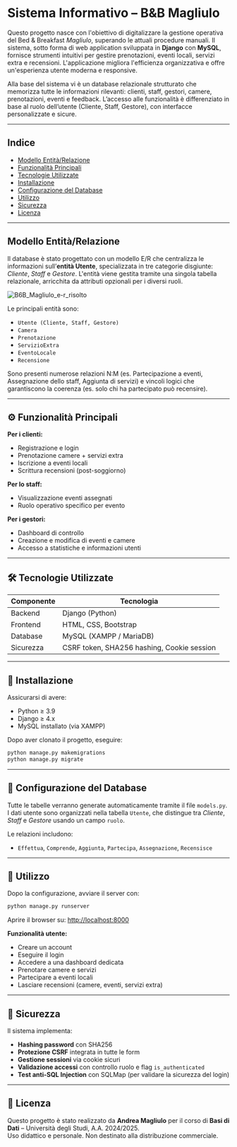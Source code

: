 
# Sistema Informativo – B&B Magliulo

Questo progetto nasce con l'obiettivo di digitalizzare la gestione operativa del Bed & Breakfast *Magliulo*, superando le attuali procedure manuali. Il sistema, sotto forma di web application sviluppata in **Django** con **MySQL**, fornisce strumenti intuitivi per gestire prenotazioni, eventi locali, servizi extra e recensioni. L'applicazione migliora l'efficienza organizzativa e offre un'esperienza utente moderna e responsive.

Alla base del sistema vi è un database relazionale strutturato che memorizza tutte le informazioni rilevanti: clienti, staff, gestori, camere, prenotazioni, eventi e feedback. L’accesso alle funzionalità è differenziato in base al ruolo dell’utente (Cliente, Staff, Gestore), con interfacce personalizzate e sicure.

---

##  Indice

- [Modello Entità/Relazione](#modello-entitàrelazione)
- [Funzionalità Principali](#funzionalità-principali)
- [Tecnologie Utilizzate](#tecnologie-utilizzate)
- [Installazione](#installazione)
- [Configurazione del Database](#configurazione-del-database)
- [Utilizzo](#utilizzo)
- [Sicurezza](#sicurezza)
- [Licenza](#licenza)

---

##  Modello Entità/Relazione

Il database è stato progettato con un modello E/R che centralizza le informazioni sull’**entità Utente**, specializzata in tre categorie disgiunte: *Cliente*, *Staff* e *Gestore*. L'entità viene gestita tramite una singola tabella relazionale, arricchita da attributi opzionali per i diversi ruoli.

![B6B_Magliulo_e-r_risolto](https://github.com/user-attachments/assets/21a6b7fe-0cc5-41e3-a67e-7b3060daa783)

Le principali entità sono:
- `Utente (Cliente, Staff, Gestore)`
- `Camera`
- `Prenotazione`
- `ServizioExtra`
- `EventoLocale`
- `Recensione`

Sono presenti numerose relazioni N:M (es. Partecipazione a eventi, Assegnazione dello staff, Aggiunta di servizi) e vincoli logici che garantiscono la coerenza (es. solo chi ha partecipato può recensire).

---

## ⚙️ Funzionalità Principali

**Per i clienti:**
- Registrazione e login
- Prenotazione camere + servizi extra
- Iscrizione a eventi locali
- Scrittura recensioni (post-soggiorno)

**Per lo staff:**
- Visualizzazione eventi assegnati
- Ruolo operativo specifico per evento

**Per i gestori:**
- Dashboard di controllo
- Creazione e modifica di eventi e camere
- Accesso a statistiche e informazioni utenti

---

## 🛠️ Tecnologie Utilizzate

| Componente | Tecnologia |
|------------|------------|
| Backend    | Django (Python) |
| Frontend   | HTML, CSS, Bootstrap |
| Database   | MySQL (XAMPP / MariaDB) |
| Sicurezza  | CSRF token, SHA256 hashing, Cookie session |

---

## 🧪 Installazione

Assicurarsi di avere:
- Python ≥ 3.9
- Django ≥ 4.x
- MySQL installato (via XAMPP)

Dopo aver clonato il progetto, eseguire:

```bash
python manage.py makemigrations
python manage.py migrate
```

---

## 🧱 Configurazione del Database

Tutte le tabelle verranno generate automaticamente tramite il file `models.py`. I dati utente sono organizzati nella tabella `Utente`, che distingue tra *Cliente*, *Staff* e *Gestore* usando un campo `ruolo`.

Le relazioni includono:
- `Effettua`, `Comprende`, `Aggiunta`, `Partecipa`, `Assegnazione`, `Recensisce`

---

## 🚀 Utilizzo

Dopo la configurazione, avviare il server con:

```bash
python manage.py runserver
```

Aprire il browser su: [http://localhost:8000](http://localhost:8000)

**Funzionalità utente:**
- Creare un account
- Eseguire il login
- Accedere a una dashboard dedicata
- Prenotare camere e servizi
- Partecipare a eventi locali
- Lasciare recensioni (camere, eventi, servizi extra)

---

## 🔐 Sicurezza

Il sistema implementa:
- **Hashing password** con SHA256
- **Protezione CSRF** integrata in tutte le form
- **Gestione sessioni** via cookie sicuri
- **Validazione accessi** con controllo ruolo e flag `is_authenticated`
- **Test anti-SQL Injection** con SQLMap (per validare la sicurezza del login)

---

## 📄 Licenza

Questo progetto è stato realizzato da **Andrea Magliulo** per il corso di **Basi di Dati** – Università degli Studi, A.A. 2024/2025.  
Uso didattico e personale. Non destinato alla distribuzione commerciale.
